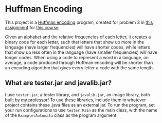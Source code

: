 # Huffman Encoding
This project is a [Huffman encoding](https://en.wikipedia.org/wiki/Huffman_coding) program, created for problem 3 in [this assignment](https://course.ccs.neu.edu/cs2510a/assignment6.html) for [this course](https://course.ccs.neu.edu/cs2510a/index.html).

Given an alphabet and the relative frequencies of each letter, it creates a binary code for each letter, such that letters that show up more in the language (have larger frequencies) will have shorter codes, while letters that show up less often in the language (have smaller frequencies) will have longer codes. When using a code to represent a word in a language, on average, a code produced through Huffman encoding will be shorter than an encoding algorithm that gives every letter a code with the same length.

## What are tester.jar and javalib.jar?
I use `tester.jar`, a tester library, and `javalib.jar`, an image library, both built by [my professor](https://www.khoury.northeastern.edu/people/benjamin-lerner/)! To use these libraries, include them in whatever project contains these .java files as an external jar. To run the program, set your run configurations to use `tester.Main` as the main class, with the name of the `ExamplesAutomata` class as the program argument. 
